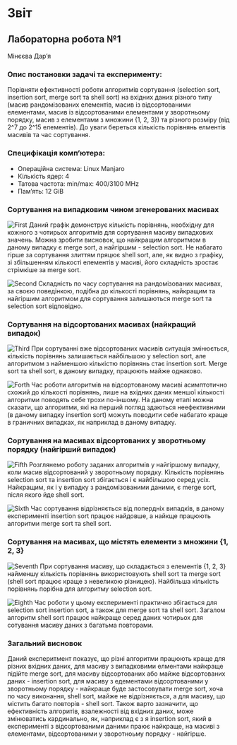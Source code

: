 # Звіт
## Лабораторна робота №1
Мінєєва Дар’я

### Опис постановки задачі та експерименту:
Порівняти ефективності роботи алгоритмів сортування (selection sort, insertion sort, merge sort та shell sort) на вхідних даних різного типу (масив рандомізованих елементів, масив із відсортованими елементами, масив із відсортованими елементами у зворотньому порядку, масив з елементами з множини {1, 2, 3}) та різного розміру (від 2^7 до 2^15 елементів). До уваги береться кількість порівнянь елментів масивів та час сортування.

### Специфікація комп’ютера: 
* Операційна система: Linux Manjaro
* Кількість ядер: 4
* Татова частота: min/max: 400/3100 MHz
* Пам’ять: 12 GiB


### Сортування на випадковим чином згенерованих масивах

![First](/image/Comp_rand.png)
Даний графік демонструє кількість порівнянь, необхідну для кожного з чотирьох алгоритмів для сортування масиву випадкових значень. Можна зробити висновок, що найкращим алгоритмом в даному випадку є merge sort, а найгіршим - selection sort. Не набагато гірше за сортування злиттям пряцює shell sort, але, як видно з графіку, зі збільшенням кількості елементів у масиві, його складність зростає стрімкіше за merge sort.

![Second](/image/Time_rand.png)
Складність по часу сортування на рандомізованих масивах, за своєю поведінкою, подібна до кількості порівнянь, найкращим та найгіршим алгоритмом для сортування залишаються merge sort та selection sort відповідно.

### Сортування на відсортованих масивах (найкращий випадок)

![Third](/image/Comp_sorted.png)
При сортуванні вже відсортованих масивів ситуація змінюється, кількість порівнянь залишається найбільшою у selection sort, але алгоритмом з найменшою кількістю порівнянь стає insertion sort. Merge sort та shell sort, в даному випадку, працюють майже однаково. 

![Forth](/image/Time_sorted.png)
Час роботи алгоритмів на відсортованому масиві асимптотично схожий  до кількості порівнянь, лише на вхідних даних меншої кількості алгоритми поводять себе трохи по-іншому.
На даному етапі можна сказати, що алгоритми, які на перший погляд здаються неефективними (в даному випадку insertion sort) можуть поводити себе набагато краще в граничних випадках, як наприклад в даному випадку.

### Сортування на масивах відсортованих у зворотньому порядку (найгірший випадок)

![Fifth](/image/Comp_unsorted.png)
Розглянемо роботу заданих алгоритмів у найгіршому випадку, коли масив відсортований у зворотньому порядку. Кількість порівнянь selection sort та insertion sort збігається і є найбільшою серед усіх. Найкращим, як і у випадку з рандомізованими даними, є merge sort, після якого йде shell sort.

![Sixth](/image/Time_unsorted.png)
Час сортування відрізняється від попердніх випадків, в даному експерименті insertion sort працює найдовше, а найкще працюють алгоритми merge sort та shell sort.

### Сортування на масивах, що містять елементи з множини {1, 2, 3}

![Seventh](/image/Comp_123.png)
При сортування масиву, що складається з елементів {1, 2, 3} найменшу кількість порівнянь використовують shell sort та merge sort (shell sort працює краще з невеликою різницею). Найбільша кількість порівнянь порібна для алгоритму selection sort.

![Eighth](/image/Time_123.png)
Час роботи у цьому експерименті практично збігається для selection sort  insertion sort, а також для merge sort та shell sort. Загалом алгоритм shell sort працює найкраще серед даних чотирьох для сотування масиву даних з багатьма повторами.

### Загальний висновок

Даний експеритмент показує, що різні алгоритми працюють краще для різних вхідних даних, для масиву з випадковими елментами найкраще підійте merge sort, для масиву відсортованих або майже відсортованих даних - insertion sort, для масиву з едементами відсортованими у зворотньому порядку - найкраще буде застосовувати merge sort, хоча по часу виконання, shell sort, майже не відрізняється, а для масиву, що містить багато повторів - shell sort. 
Також варто зазначити, що ефективність алгоритів, взалежності від вхідних даних, може змінюватись кардинально, як, наприклад є з я insertion sort, який в експерименті з відсортованими даними праює найкраще, на масиві з елементами, відсортованими у зворотноьму порядку - найгірше.

 
